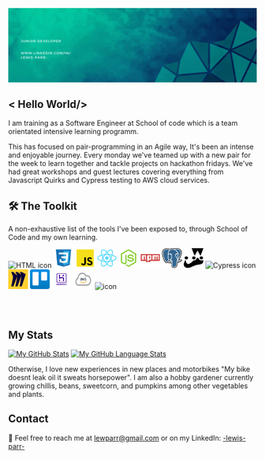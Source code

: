 <img src="./Green Modern Geometric Corporate Linkedin Banner.gif" alt="My Header GIF" width="100%" height="50%">

## < Hello World/>

I am training as a Software Engineer at School of code which is a team orientated intensive learning programm.

This has focused on pair-programming in an Agile way, It's been an intense and enjoyable journey. Every monday we've teamed up with a new pair for the week to learn together and tackle projects on hackathon fridays. We've had great workshops and guest lectures covering everything from Javascript Quirks and Cypress testing to AWS cloud services.

## 🛠 The Toolkit

A non-exhaustive list of the tools I've been exposed to, through School of Code and my own learning.

<img src="." alt="HTML icon" height="40em" width="40em"/>
<img src="./css.png" alt="css icon" height="40em" width="40em"/>
<img src="./JS.png" alt="JS icon" height="40em" width="40em"/>
<img src="./React.png" alt="React icon" height="40em" width="40em"/>
<img src="./node.png" alt="node icon" height="40em" width="40em"/>
<img src="./npm.png" alt="NPM icon" height="40em" width="40em" />
<img src="./PostfreSQL.png" alt=" postgresql icon" height="40em" width="40em"/>
<img src="./jest_icon_132281.png" alt=" jesticon" height="40em" width="40em"/>
<img src="." alt="Cypress icon" height="40em" width="40em"/>
<img src="./miro.png" alt="Miro icon" height="40em" width="40em"/>
<img src="./Trello.png" alt="Trello icon" height="40em" width="40em"/>
<img src="./Heroku.png" alt="Heroku icon" height="40em" width="40em"/>
<img src="./aws-logo.png" alt="aws icon" height="40em" width="40em"/>
<img src="." alt=" icon" height="40em" width="40em"/>

<br></br>

## My Stats

[![My GitHub Stats](https://github-readme-stats.vercel.app/api/?username=Le-w-is&count_private=true&theme=tokyonight&showicons=true)]()
[![My GitHub Language Stats](https://github-readme-stats.vercel.app/api/top-langs/?username=Le-w-is&langs_count=5&theme=tokyonight)]()

Otherwise, I love new experiences in new places and motorbikes "My bike doesnt leak oil it sweats horsepower". I am also a hobby gardener currently growing chillis, beans, sweetcorn, and pumpkins among other vegetables and plants.

## Contact

📩 Feel free to reach me at lewparr@gmail.com or on my LinkedIn: <a href="www.linkedin.com/in-lewis-parr-">-lewis-parr-</a>

<!---
Le-w-is/Le-w-is is a ✨ special ✨ repository because its `README.md` (this file) appears on your GitHub profile.
You can click the Preview link to take a look at your changes.
--->
